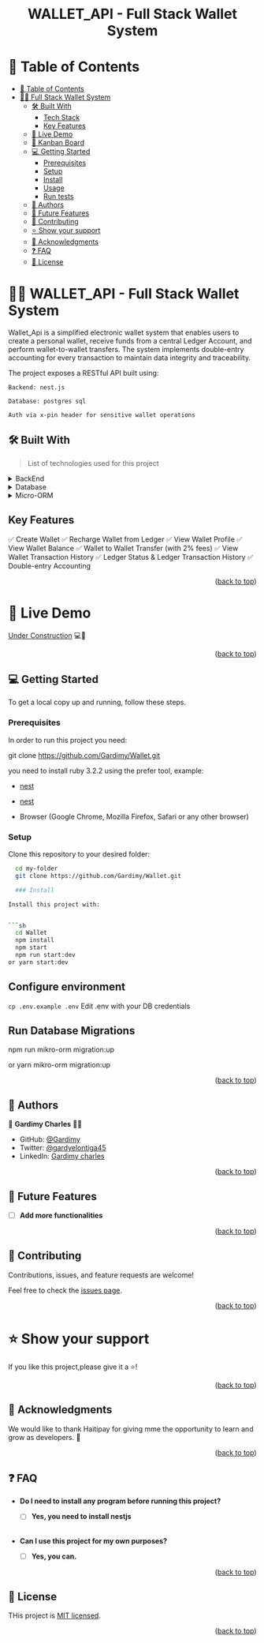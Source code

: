 <a name="readme-top"></a>

<div align="center">
  <br/>
  <h1><b>WALLET_API - Full Stack Wallet System</b></h1><a name="about-project"></a>
</div>

# 📗 Table of Contents

- [📗 Table of Contents](#-table-of-contents)
- [📖🚗 Full Stack Wallet System ](#-luxury-speedsters-app-)
  - [🛠 Built With ](#-built-with-)
    - [Tech Stack ](#tech-stack-)
    - [Key Features ](#key-features-)
  - [🚀 Live Demo ](#-live-demo-)
  - [🎫 Kanban Board ](#-kanban-board-)
  - [💻 Getting Started ](#-getting-started-)
    - [Prerequisites](#prerequisites)
    - [Setup](#setup)
    - [Install](#install)
    - [Usage](#usage)
    - [Run tests](#run-tests)
  - [👥 Authors ](#-authors-)
  - [🔭 Future Features ](#-future-features-)
  - [🤝 Contributing ](#-contributing-)
  - [⭐️ Show your support ](#️-show-your-support-)
  - [🙏 Acknowledgments ](#-acknowledgments-)
  - [❓ FAQ ](#-faq-)
  - [📝 License ](#-license-)

# 📖🚗 WALLET_API - Full Stack Wallet System <a name="about-project"></a>
Wallet_Api is a simplified electronic wallet system that enables users to create a personal wallet, receive funds from a central Ledger Account, and perform wallet-to-wallet transfers. The system implements double-entry accounting for every transaction to maintain data integrity and traceability.

The project exposes a RESTful API built using:

    Backend: nest.js

    Database: postgres sql

    Auth via x-pin header for sensitive wallet operations
## 🛠 Built With <a name="built-with"></a>

> List of technologies used for this project

<details>
  <summary>BackEnd</summary>
  <ul>
    <li><a href="https://nestjs.com/">NEST.JS</a></li>
  </ul>
</details>

<details>
  <summary>Database</summary>
  <ul>
    <li><a href="https://www.postgresql.org/">PostgreSQL</a></li>
  </ul>
</details>

<details>
  <summary>Micro-ORM</summary>
  <ul>
    <li><a href="https://mikro-orm.io/">Micro-ORM</a></li>
  </ul>
</details>

## Key Features <a name="key-features"></a>

✅ Create Wallet
✅ Recharge Wallet from Ledger
✅ View Wallet Profile
✅ View Wallet Balance
✅ Wallet to Wallet Transfer (with 2% fees)
✅ View Wallet Transaction History
✅ Ledger Status & Ledger Transaction History
✅ Double-entry Accounting

<p align="right">(<a href="#readme-top">back to top</a>)</p>

# 🚀 Live Demo <a name="live-demo"></a>

[Under Construction](TBA) 💻📲

<p align="right">(<a href="#readme-top">back to top</a>)</p>

## 💻 Getting Started <a name="getting-started"></a>

To get a local copy up and running, follow these steps.

### Prerequisites

In order to run this project you need:

git clone https://github.com/Gardimy/Wallet.git

you need to install ruby 3.2.2 using the prefer tool, example:

- [nest](https://docs.nestjs.com/)
- [nest](https://github.com/nestjs/nest)

- Browser (Google Chrome, Mozilla Firefox, Safari or any other browser)

### Setup

Clone this repository to your desired folder:


```sh
  cd my-folder
  git clone https://github.com/Gardimy/Wallet.git

  ### Install

Install this project with:


```sh
  cd Wallet
  npm install
  npm start
  npm run start:dev
or yarn start:dev

```
## Configure environment
```cp .env.example .env```
 Edit .env with your DB credentials

## Run Database Migrations

npm run mikro-orm migration:up

 or yarn mikro-orm migration:up

<p align="right">(<a href="#readme-top">back to top</a>)</p>

## 👥 Authors <a name="authors"></a>

👤 **Gardimy Charles** 🐱‍👤
- GitHub: [@Gardimy](https://github.com/Gardimy)
- Twitter: [@gardyelontiga45](https://twitter.com/gardyelontiga45)
- LinkedIn: [Gardimy charles](https://www.linkedin.com/in/gardimycharles/)

<p align="right">(<a href="#readme-top">back to top</a>)</p>

## 🔭 Future Features <a name="future-features"></a>

- [ ] **Add more functionalities**

<p align="right">(<a href="#readme-top">back to top</a>)</p>

## 🤝 Contributing <a name="contributing"></a>

Contributions, issues, and feature requests are welcome!

Feel free to check the [issues page](https://github.com/Gardimy/Wallet/issues).

<p align="right">(<a href="#readme-top">back to top</a>)</p>

# ⭐️ Show your support <a name="support"></a>

If you like this project,please give it a ⭐️!


<p align="right">(<a href="#readme-top">back to top</a>)</p>

## 🙏 Acknowledgments <a name="acknowledgements"></a>

We would like to thank Haitipay for giving mme the opportunity to learn and grow as developers. 🌟

<p align="right">(<a href="#readme-top">back to top</a>)</p>


## ❓ FAQ <a name="faq"></a>

- **Do I need to install any program before running this project?**

  - [ ] **Yes, you need to install nestjs** 
  
  <br>

- **Can I use this project for my own purposes?**

  - [ ] **Yes, you can.**

<p align="right">(<a href="#readme-top">back to top</a>)</p>


## 📝 License <a name="license"></a>


THis project is [MIT licensed](https://github.com/nestjs/nest/blob/master/LICENSE).

<p align="right">(<a href="#readme-top">back to top</a>)</p>

